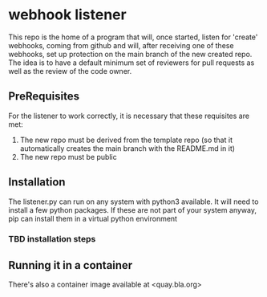# webhook listener

This repo is the home of a program that will, once started, listen for 'create' webhooks, coming from github and will, after receiving one of these webhooks, set up protection on the main branch of the new created repo. 
The idea is to have a default minimum set of reviewers for pull requests as well as the review of the code owner.

## PreRequisites

For the listener to work correctly, it is necessary that these requisites are met:
1. The new repo must be derived from the template repo (so that it automatically creates the main branch with the README.md in it)
2. The new repo must be public

## Installation 

The listener.py can run on any system with python3 available. It will need to install a few python packages. If these are not part of your system anyway, pip can install them in a virtual python environment

### TBD installation steps

## Running it in a container

There's also a container image available at <quay.bla.org>

